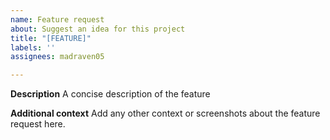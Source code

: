 ```yaml
---
name: Feature request
about: Suggest an idea for this project
title: "[FEATURE]"
labels: ''
assignees: madraven05

---
```


**Description**
A concise description of the feature

**Additional context**
Add any other context or screenshots about the feature request here.
